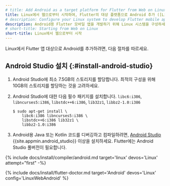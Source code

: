 ```yaml
---
# title: Add Android as a target platform for Flutter from Web on Linux start
title: Linux에서 웹으로부터 시작하여, Flutter의 대상 플랫폼으로 Android 추가 ([Linux] web + Android)
# description: Configure your Linux system to develop Flutter mobile apps for Android.
description: Android용 Flutter 모바일 앱을 개발하기 위해 Linux 시스템을 구성하세요.
# short-title: Starting from Web on Linux
short-title: Linux에서 웹으로부터 시작
---
```


Linux에서 Flutter 앱 대상으로 Android를 추가하려면, 다음 절차를 따르세요.

## Android Studio 설치 {:#install-android-studio}

1. Android Studio에 최소 7.5GB의 스토리지를 할당합니다.
   최적의 구성을 위해 10GB의 스토리지를 할당하는 것을 고려하세요.

2. Android Studio에 대한 다음 필수 패키지를 설치합니다.
   `libc6:i386`, `libncurses5:i386`, `libstdc++6:i386`, `lib32z1`, `libbz2-1.0:i386`

    ```console
    $ sudo apt-get install \
        libc6:i386 libncurses5:i386 \
        libstdc++6:i386 lib32z1 \
        libbz2-1.0:i386
    ```

2. Android용 Java 또는 Kotlin 코드를 디버깅하고 컴파일하려면, 
   [Android Studio][] {{site.appmin.android_studio}} 이상을 설치하세요. 
   Flutter에는 Android Studio 풀버전이 필요합니다.

{% include docs/install/compiler/android.md target='linux' devos='Linux' attempt="first" -%}

{% include docs/install/flutter-doctor.md target='Android' devos='Linux' config='LinuxWebAndroid' %}

[Android Studio]: https://developer.android.com/studio/install#linux
